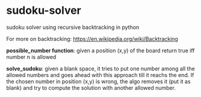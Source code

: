 # sudoku-solver

sudoku solver using recursive backtracking in python

For more on backtracking: https://en.wikipedia.org/wiki/Backtracking

**possible_number function**: given a position (x,y) of the board return true iff number n is allowed

**solve_sudoku**: given a blank space, it tries to put one number among all the allowed numbers and goes ahead with this approach till it reachs the end. If the chosen number in position (x,y) is wrong, the algo removes it (put it as blank) and try to compute the solution with another allowed number. 
